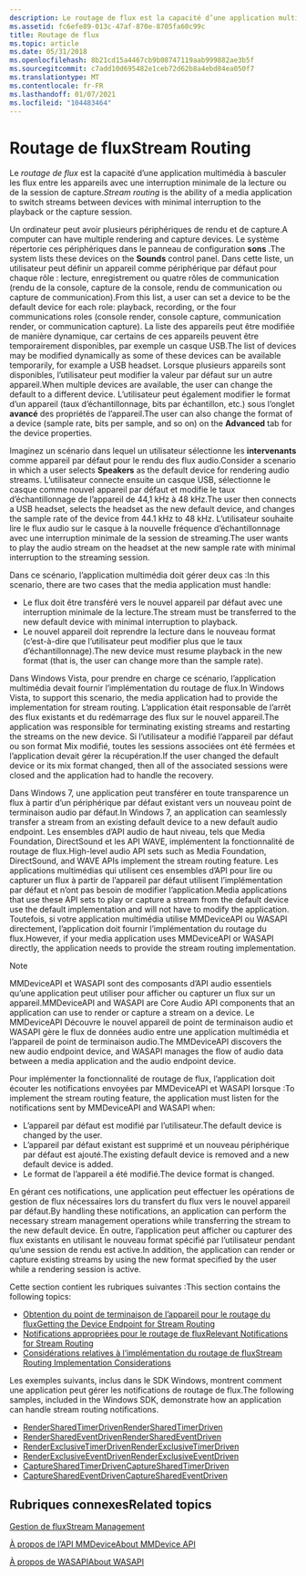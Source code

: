 ```yaml
---
description: Le routage de flux est la capacité d’une application multimédia à basculer les flux entre les appareils avec une interruption minimale de la lecture ou de la session de capture.
ms.assetid: fc6efe89-013c-47af-870e-8705fa60c99c
title: Routage de flux
ms.topic: article
ms.date: 05/31/2018
ms.openlocfilehash: 8b21cd15a4467cb9b08747119aab999882ae3b5f
ms.sourcegitcommit: c7add10d695482e1ceb72d62b8a4ebd84ea050f7
ms.translationtype: MT
ms.contentlocale: fr-FR
ms.lasthandoff: 01/07/2021
ms.locfileid: "104483464"
---
```

# <a name="stream-routing"></a><span data-ttu-id="085f1-103">Routage de flux</span><span class="sxs-lookup"><span data-stu-id="085f1-103">Stream Routing</span></span>

<span data-ttu-id="085f1-104">Le *routage de flux* est la capacité d’une application multimédia à basculer les flux entre les appareils avec une interruption minimale de la lecture ou de la session de capture.</span><span class="sxs-lookup"><span data-stu-id="085f1-104">*Stream routing* is the ability of a media application to switch streams between devices with minimal interruption to the playback or the capture session.</span></span>

<span data-ttu-id="085f1-105">Un ordinateur peut avoir plusieurs périphériques de rendu et de capture.</span><span class="sxs-lookup"><span data-stu-id="085f1-105">A computer can have multiple rendering and capture devices.</span></span> <span data-ttu-id="085f1-106">Le système répertorie ces périphériques dans le panneau de configuration **sons** .</span><span class="sxs-lookup"><span data-stu-id="085f1-106">The system lists these devices on the **Sounds** control panel.</span></span> <span data-ttu-id="085f1-107">Dans cette liste, un utilisateur peut définir un appareil comme périphérique par défaut pour chaque rôle : lecture, enregistrement ou quatre rôles de communication (rendu de la console, capture de la console, rendu de communication ou capture de communication).</span><span class="sxs-lookup"><span data-stu-id="085f1-107">From this list, a user can set a device to be the default device for each role: playback, recording, or the four communications roles (console render, console capture, communication render, or communication capture).</span></span> <span data-ttu-id="085f1-108">La liste des appareils peut être modifiée de manière dynamique, car certains de ces appareils peuvent être temporairement disponibles, par exemple un casque USB.</span><span class="sxs-lookup"><span data-stu-id="085f1-108">The list of devices may be modified dynamically as some of these devices can be available temporarily, for example a USB headset.</span></span> <span data-ttu-id="085f1-109">Lorsque plusieurs appareils sont disponibles, l’utilisateur peut modifier la valeur par défaut sur un autre appareil.</span><span class="sxs-lookup"><span data-stu-id="085f1-109">When multiple devices are available, the user can change the default to a different device.</span></span> <span data-ttu-id="085f1-110">L’utilisateur peut également modifier le format d’un appareil (taux d’échantillonnage, bits par échantillon, etc.) sous l’onglet **avancé** des propriétés de l’appareil.</span><span class="sxs-lookup"><span data-stu-id="085f1-110">The user can also change the format of a device (sample rate, bits per sample, and so on) on the **Advanced** tab for the device properties.</span></span>

<span data-ttu-id="085f1-111">Imaginez un scénario dans lequel un utilisateur sélectionne les **intervenants** comme appareil par défaut pour le rendu des flux audio.</span><span class="sxs-lookup"><span data-stu-id="085f1-111">Consider a scenario in which a user selects **Speakers** as the default device for rendering audio streams.</span></span> <span data-ttu-id="085f1-112">L’utilisateur connecte ensuite un casque USB, sélectionne le casque comme nouvel appareil par défaut et modifie le taux d’échantillonnage de l’appareil de 44,1 kHz à 48 kHz.</span><span class="sxs-lookup"><span data-stu-id="085f1-112">The user then connects a USB headset, selects the headset as the new default device, and changes the sample rate of the device from 44.1 kHz to 48 kHz.</span></span> <span data-ttu-id="085f1-113">L’utilisateur souhaite lire le flux audio sur le casque à la nouvelle fréquence d’échantillonnage avec une interruption minimale de la session de streaming.</span><span class="sxs-lookup"><span data-stu-id="085f1-113">The user wants to play the audio stream on the headset at the new sample rate with minimal interruption to the streaming session.</span></span>

<span data-ttu-id="085f1-114">Dans ce scénario, l’application multimédia doit gérer deux cas :</span><span class="sxs-lookup"><span data-stu-id="085f1-114">In this scenario, there are two cases that the media application must handle:</span></span>

-   <span data-ttu-id="085f1-115">Le flux doit être transféré vers le nouvel appareil par défaut avec une interruption minimale de la lecture.</span><span class="sxs-lookup"><span data-stu-id="085f1-115">The stream must be transferred to the new default device with minimal interruption to playback.</span></span>
-   <span data-ttu-id="085f1-116">Le nouvel appareil doit reprendre la lecture dans le nouveau format (c’est-à-dire que l’utilisateur peut modifier plus que le taux d’échantillonnage).</span><span class="sxs-lookup"><span data-stu-id="085f1-116">The new device must resume playback in the new format (that is, the user can change more than the sample rate).</span></span>

<span data-ttu-id="085f1-117">Dans Windows Vista, pour prendre en charge ce scénario, l’application multimédia devait fournir l’implémentation du routage de flux.</span><span class="sxs-lookup"><span data-stu-id="085f1-117">In Windows Vista, to support this scenario, the media application had to provide the implementation for stream routing.</span></span> <span data-ttu-id="085f1-118">L’application était responsable de l’arrêt des flux existants et du redémarrage des flux sur le nouvel appareil.</span><span class="sxs-lookup"><span data-stu-id="085f1-118">The application was responsible for terminating existing streams and restarting the streams on the new device.</span></span> <span data-ttu-id="085f1-119">Si l’utilisateur a modifié l’appareil par défaut ou son format Mix modifié, toutes les sessions associées ont été fermées et l’application devait gérer la récupération.</span><span class="sxs-lookup"><span data-stu-id="085f1-119">If the user changed the default device or its mix format changed, then all of the associated sessions were closed and the application had to handle the recovery.</span></span>

<span data-ttu-id="085f1-120">Dans Windows 7, une application peut transférer en toute transparence un flux à partir d’un périphérique par défaut existant vers un nouveau point de terminaison audio par défaut.</span><span class="sxs-lookup"><span data-stu-id="085f1-120">In Windows 7, an application can seamlessly transfer a stream from an existing default device to a new default audio endpoint.</span></span> <span data-ttu-id="085f1-121">Les ensembles d’API audio de haut niveau, tels que Media Foundation, DirectSound et les API WAVE, implémentent la fonctionnalité de routage de flux.</span><span class="sxs-lookup"><span data-stu-id="085f1-121">High-level audio API sets such as Media Foundation, DirectSound, and WAVE APIs implement the stream routing feature.</span></span> <span data-ttu-id="085f1-122">Les applications multimédias qui utilisent ces ensembles d’API pour lire ou capturer un flux à partir de l’appareil par défaut utilisent l’implémentation par défaut et n’ont pas besoin de modifier l’application.</span><span class="sxs-lookup"><span data-stu-id="085f1-122">Media applications that use these API sets to play or capture a stream from the default device use the default implementation and will not have to modify the application.</span></span> <span data-ttu-id="085f1-123">Toutefois, si votre application multimédia utilise MMDeviceAPI ou WASAPI directement, l’application doit fournir l’implémentation du routage du flux.</span><span class="sxs-lookup"><span data-stu-id="085f1-123">However, if your media application uses MMDeviceAPI or WASAPI directly, the application needs to provide the stream routing implementation.</span></span>

> [!Note]  
> <span data-ttu-id="085f1-124">MMDeviceAPI et WASAPI sont des composants d’API audio essentiels qu’une application peut utiliser pour afficher ou capturer un flux sur un appareil.</span><span class="sxs-lookup"><span data-stu-id="085f1-124">MMDeviceAPI and WASAPI are Core Audio API components that an application can use to render or capture a stream on a device.</span></span> <span data-ttu-id="085f1-125">Le MMDeviceAPI Découvre le nouvel appareil de point de terminaison audio et WASAPI gère le flux de données audio entre une application multimédia et l’appareil de point de terminaison audio.</span><span class="sxs-lookup"><span data-stu-id="085f1-125">The MMDeviceAPI discovers the new audio endpoint device, and WASAPI manages the flow of audio data between a media application and the audio endpoint device.</span></span>

 

<span data-ttu-id="085f1-126">Pour implémenter la fonctionnalité de routage de flux, l’application doit écouter les notifications envoyées par MMDeviceAPI et WASAPI lorsque :</span><span class="sxs-lookup"><span data-stu-id="085f1-126">To implement the stream routing feature, the application must listen for the notifications sent by MMDeviceAPI and WASAPI when:</span></span>

-   <span data-ttu-id="085f1-127">L’appareil par défaut est modifié par l’utilisateur.</span><span class="sxs-lookup"><span data-stu-id="085f1-127">The default device is changed by the user.</span></span>
-   <span data-ttu-id="085f1-128">L’appareil par défaut existant est supprimé et un nouveau périphérique par défaut est ajouté.</span><span class="sxs-lookup"><span data-stu-id="085f1-128">The existing default device is removed and a new default device is added.</span></span>
-   <span data-ttu-id="085f1-129">Le format de l’appareil a été modifié.</span><span class="sxs-lookup"><span data-stu-id="085f1-129">The device format is changed.</span></span>

<span data-ttu-id="085f1-130">En gérant ces notifications, une application peut effectuer les opérations de gestion de flux nécessaires lors du transfert du flux vers le nouvel appareil par défaut.</span><span class="sxs-lookup"><span data-stu-id="085f1-130">By handling these notifications, an application can perform the necessary stream management operations while transferring the stream to the new default device.</span></span> <span data-ttu-id="085f1-131">En outre, l’application peut afficher ou capturer des flux existants en utilisant le nouveau format spécifié par l’utilisateur pendant qu’une session de rendu est active.</span><span class="sxs-lookup"><span data-stu-id="085f1-131">In addition, the application can render or capture existing streams by using the new format specified by the user while a rendering session is active.</span></span>

<span data-ttu-id="085f1-132">Cette section contient les rubriques suivantes :</span><span class="sxs-lookup"><span data-stu-id="085f1-132">This section contains the following topics:</span></span>

-   [<span data-ttu-id="085f1-133">Obtention du point de terminaison de l’appareil pour le routage du flux</span><span class="sxs-lookup"><span data-stu-id="085f1-133">Getting the Device Endpoint for Stream Routing</span></span>](getting-the-default-device-endpoint-for-stream-routing.md)
-   [<span data-ttu-id="085f1-134">Notifications appropriées pour le routage de flux</span><span class="sxs-lookup"><span data-stu-id="085f1-134">Relevant Notifications for Stream Routing</span></span>](relevant-device-notifications-for-stream-routing.md)
-   [<span data-ttu-id="085f1-135">Considérations relatives à l’implémentation du routage de flux</span><span class="sxs-lookup"><span data-stu-id="085f1-135">Stream Routing Implementation Considerations</span></span>](stream-routing-implementation-considerations.md)

<span data-ttu-id="085f1-136">Les exemples suivants, inclus dans le SDK Windows, montrent comment une application peut gérer les notifications de routage de flux.</span><span class="sxs-lookup"><span data-stu-id="085f1-136">The following samples, included in the Windows SDK, demonstrate how an application can handle stream routing notifications.</span></span>

-   [<span data-ttu-id="085f1-137">RenderSharedTimerDriven</span><span class="sxs-lookup"><span data-stu-id="085f1-137">RenderSharedTimerDriven</span></span>](rendersharedtimerdriven.md)
-   [<span data-ttu-id="085f1-138">RenderSharedEventDriven</span><span class="sxs-lookup"><span data-stu-id="085f1-138">RenderSharedEventDriven</span></span>](rendersharedeventdriven.md)
-   [<span data-ttu-id="085f1-139">RenderExclusiveTimerDriven</span><span class="sxs-lookup"><span data-stu-id="085f1-139">RenderExclusiveTimerDriven</span></span>](renderexclusivetimerdriven.md)
-   [<span data-ttu-id="085f1-140">RenderExclusiveEventDriven</span><span class="sxs-lookup"><span data-stu-id="085f1-140">RenderExclusiveEventDriven</span></span>](renderexclusiveeventdriven.md)
-   [<span data-ttu-id="085f1-141">CaptureSharedTimerDriven</span><span class="sxs-lookup"><span data-stu-id="085f1-141">CaptureSharedTimerDriven</span></span>](capturesharedtimerdriven.md)
-   [<span data-ttu-id="085f1-142">CaptureSharedEventDriven</span><span class="sxs-lookup"><span data-stu-id="085f1-142">CaptureSharedEventDriven</span></span>](capturesharedeventdriven.md)

## <a name="related-topics"></a><span data-ttu-id="085f1-143">Rubriques connexes</span><span class="sxs-lookup"><span data-stu-id="085f1-143">Related topics</span></span>

<dl> <dt>

[<span data-ttu-id="085f1-144">Gestion de flux</span><span class="sxs-lookup"><span data-stu-id="085f1-144">Stream Management</span></span>](stream-management.md)
</dt> <dt>

[<span data-ttu-id="085f1-145">À propos de l’API MMDevice</span><span class="sxs-lookup"><span data-stu-id="085f1-145">About MMDevice API</span></span>](mmdevice-api.md)
</dt> <dt>

[<span data-ttu-id="085f1-146">À propos de WASAPI</span><span class="sxs-lookup"><span data-stu-id="085f1-146">About WASAPI</span></span>](wasapi.md)
</dt> </dl>

 

 



